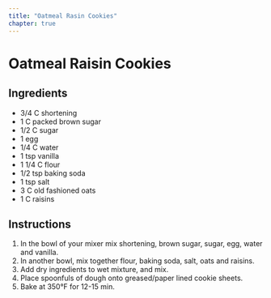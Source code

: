 ```yaml
---
title: "Oatmeal Rasin Cookies"
chapter: true
---
```

# Oatmeal Raisin Cookies

## Ingredients

- 3/4 C shortening
- 1 C packed brown sugar
- 1/2 C sugar
- 1 egg
- 1/4 C water
- 1 tsp vanilla
- 1 1/4 C flour
- 1/2 tsp baking soda
- 1 tsp salt
- 3 C old fashioned oats
- 1 C raisins

## Instructions

1. In the bowl of your mixer mix shortening, brown sugar, sugar, egg, water and vanilla.
2. In another bowl, mix together flour, baking soda, salt, oats and raisins.
3. Add dry ingredients to wet mixture, and mix.
4. Place spoonfuls of dough onto greased/paper lined cookie sheets.
5. Bake at 350°F for 12-15 min.
